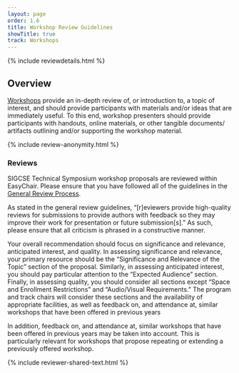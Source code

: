 ```yaml
---
layout: page
order: 1.6
title: Workshop Review Guidelines
showTitle: true
track: Workshops
---
```

 
{% include reviewdetails.html %}
 
## Overview
 
[Workshops](/authors/workshops) provide an in-depth review of, or introduction to, a topic of interest, and should provide participants with materials and/or ideas that are immediately useful. To this end, workshop presenters should provide participants with handouts, online materials, or other tangible documents/ artifacts outlining and/or supporting the workshop material.
 
{% include review-anonymity.html %}
 
### Reviews
 
SIGCSE Technical Symposium workshop proposals are reviewed within EasyChair. Please ensure that you have followed all of the guidelines in the [General Review Process](/reviewers/general-review-process).
 
As stated in the general review guidelines, “[r]eviewers provide high-quality reviews for submissions to provide authors with feedback so they may improve their work for presentation or future submission[s].” As such, please ensure that all criticism is phrased in a constructive manner.
 
Your overall recommendation should focus on significance and relevance, anticipated interest, and quality. In assessing significance and relevance, your primary resource should be the “Significance and Relevance of the Topic” section of the proposal. Similarly, in assessing anticipated interest, you should pay particular attention to the “Expected Audience” section. Finally, in assessing quality, you should consider all sections except “Space and Enrollment Restrictions” and “Audio/Visual Requirements.” The program and track chairs will consider these sections and the availability of appropriate facilities, as well as feedback on, and attendance at, similar workshops that have been offered in previous years
 
In addition, feedback on, and attendance at, similar workshops that have been offered in previous years may be taken into account. This is particularly relevant for workshops that propose repeating or extending a previously offered workshop. 
 
{% include reviewer-shared-text.html %}
 
